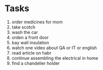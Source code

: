 #      Tasks

1. order medicines for mom
2. take scotch
3. wash the car
4. orden a front door
5. bay wall insulation
6. watch one video about QA or IT or english
7. read article on habr
8. continue assembling the electrical in home
9. find a chandelier holder
